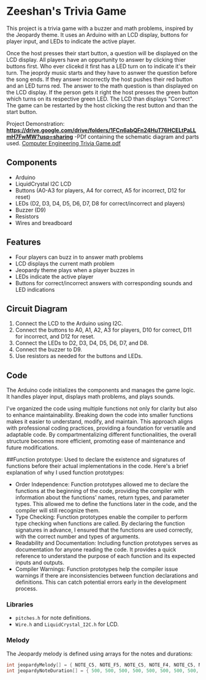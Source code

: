 # Zeeshan's Trivia Game

This project is a trivia game with a buzzer and math problems, inspired by the Jeopardy theme. It uses an Arduino with an LCD display, buttons for player input, and LEDs to indicate the active player. 

Once the host presses their start button, a question will be displayed on the LCD display. All players have an oppurtunity to answer by clicking thier buttons first. Who ever clicekd it first has a LED turn on to indicate it's their turn. The jeoprdy music starts and they have to asnwer the question before the song ends. If they answer incorrectly the host pushes their red button and an LED turns red. The answer to the math question is than displayed on the LCD display. If the person gets it right the host presses the green button which turns on its respective green LED. The LCD than displays "Correct". The game can be restarted by the host clicking the rest button and than the start button.

Project Demonstration: **https://drive.google.com/drive/folders/1FCn6abQFn24HuT76HCELtPaLLmH7FwMW?usp=sharing**
-PDf containing the schematic diagram and parts used.
[Computer Engineering Trivia Game.pdf](https://github.com/user-attachments/files/18613975/Computer.Engineering.Trivia.Game.pdf)

## Components

- Arduino
- LiquidCrystal I2C LCD
- Buttons (A0-A3 for players, A4 for correct, A5 for incorrect, D12 for reset)
- LEDs (D2, D3, D4, D5, D6, D7, D8 for correct/incorrect and players)
- Buzzer (D9)
- Resistors
- Wires and breadboard

## Features

- Four players can buzz in to answer math problems
- LCD displays the current math problem
- Jeopardy theme plays when a player buzzes in
- LEDs indicate the active player
- Buttons for correct/incorrect answers with corresponding sounds and LED indications

## Circuit Diagram

1. Connect the LCD to the Arduino using I2C.
2. Connect the buttons to A0, A1, A2, A3 for players, D10 for correct, D11 for incorrect, and D12 for reset.
3. Connect the LEDs to D2, D3, D4, D5, D6, D7, and D8.
4. Connect the buzzer to D9.
5. Use resistors as needed for the buttons and LEDs.

## Code

The Arduino code initializes the components and manages the game logic. It handles player input, displays math problems, and plays sounds.

I've organized the code using multiple functions not only for clarity but also to enhance maintainability. Breaking down the code into smaller functions makes it easier to understand, modify, and maintain. This approach aligns with professional coding practices, providing a foundation for versatile and adaptable code. By compartmentalizing different functionalities, the overall structure becomes more efficient, promoting ease of maintenance and future modifications.

##Function prototype:
Used to declare the existence and signatures of functions before their actual implementations in the code. Here's a brief explanation of why I used function prototypes:
- Order Independence: Function prototypes allowed me to declare the functions at the beginning of the code, providing the compiler with information about the functions' names, return types, and parameter types. This allowed me to define the functions later in the code, and the compiler will still recognize them.
- Type Checking: Function prototypes enable the compiler to perform type checking when functions are called. By declaring the function signatures in advance, I ensured that the functions are used correctly, with the correct number and types of arguments.
- Readability and Documentation: Including function prototypes serves as documentation for anyone reading the code. It provides a quick reference to understand the purpose of each function and its expected inputs and outputs.
- Compiler Warnings: Function prototypes help the compiler issue warnings if there are inconsistencies between function declarations and definitions. This can catch potential errors early in the development process. 
### Libraries

- `pitches.h` for note definitions.
- `Wire.h` and `LiquidCrystal_I2C.h` for LCD.

### Melody

The Jeopardy melody is defined using arrays for the notes and durations:

```cpp
int jeopardyMelody[] = { NOTE_C5, NOTE_F5, NOTE_C5, NOTE_F4, NOTE_C5, NOTE_F5, NOTE_C5, 0, NOTE_C5, NOTE_F5, NOTE_C5, NOTE_F5, NOTE_A5, NOTE_G5, NOTE_F5, NOTE_E5, NOTE_D5, NOTE_CS5, NOTE_C5, NOTE_F5, NOTE_C5, NOTE_F4, NOTE_C5, NOTE_F5, NOTE_C5, 0, NOTE_F5, NOTE_D5, NOTE_C5, NOTE_AS4, NOTE_A4, NOTE_G4, NOTE_F4, 0 };
int jeopardyNoteDuration[] = { 500, 500, 500, 500, 500, 500, 500, 500, 500, 500, 500, 500, 750, 250, 250, 250, 250, 250, 500, 500, 500, 500, 500, 500, 500, 500, 750, 250, 500, 500, 500, 500, 500, 1500 };
